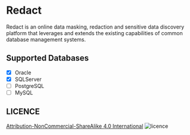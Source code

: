 # Redact

Redact is an online data masking, redaction and sensitive data discovery platform
that leverages and extends the existing capabilities of common database management systems.

## Supported Databases

- [x] Oracle
- [x] SQLServer
- [ ] PostgreSQL
- [ ] MySQL

## LICENCE

[Attribution-NonCommercial-ShareAlike 4.0 International](https://creativecommons.org/licenses/by-nc-sa/4.0/)
![licence](https://mirrors.creativecommons.org/presskit/buttons/88x31/png/by-nc-nd.png)
